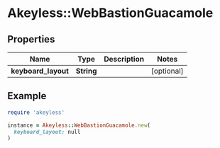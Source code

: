 # Akeyless::WebBastionGuacamole

## Properties

| Name | Type | Description | Notes |
| ---- | ---- | ----------- | ----- |
| **keyboard_layout** | **String** |  | [optional] |

## Example

```ruby
require 'akeyless'

instance = Akeyless::WebBastionGuacamole.new(
  keyboard_layout: null
)
```

